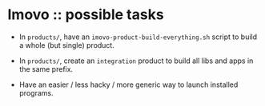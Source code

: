 Imovo :: possible tasks
=======================

- In `products/`, have an `imovo-product-build-everything.sh` script to build a
  whole (but single) product.

- In `products/`, create an `integration` product to build all libs and apps in
  the same prefix.

- Have an easier / less hacky / more generic way to launch installed programs.
